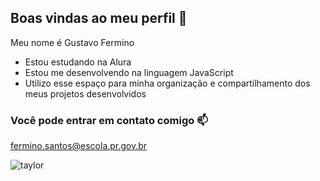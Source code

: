  ##  Boas vindas ao meu perfil 💙

Meu nome é Gustavo Fermino

- Estou estudando na Alura
- Estou me desenvolvendo na linguagem JavaScript
- Utilizo esse espaço para minha organização e compartilhamento dos meus projetos desenvolvidos

### Você pode entrar em contato comigo 📫
fermino.santos@escola.pr.gov.br 




![taylor](https://tenor.com/pt-BR/view/meeheehee-gif-15121375367338683692)
